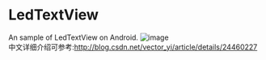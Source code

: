 # LedTextView
An sample of LedTextView on Android.
![image](https://github.com/VectorYi/LedTextView/raw/master/screenshots/screenshot1.png)
</br>
中文详细介绍可参考:http://blog.csdn.net/vector_yi/article/details/24460227
